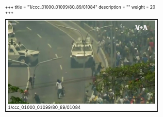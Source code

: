 +++
title = "1/ccc_01000_01099/80_89/01084"
description = ""
weight = 20
+++

<table style="border:2px solid black;max-width:800px;max-height:800px;" 
><tr><td>
<img class="center-fit-jpg"
src="/jpg_/aaa_20190430_NxaOmWaI8sI_01083.jpg">
1/ccc_01000_01099/80_89/01084
</img></td></tr></table>
